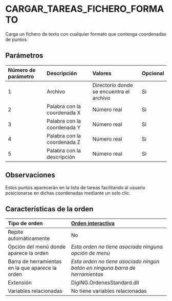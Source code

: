 # CARGAR\_TAREAS\_FICHERO\_FORMATO

Carga un fichero de texto con cualquier formato que contenga coordenadas de puntos.

## Parámetros

| Número de parámetro | Descripción | Valores | Opcional |
| :--- | :--- | :--- | :--- |
| 1 | Archivo | Directorio donde se encuentra el archivo | Si |
| 2 | Palabra con la coordenada X | Número real | Si |
| 3 | Palabra con la coordenada Y | Número real | Si |
| 4 | Palabra con la coordenada Z | Número real | Si |
| 5 | Palabra con la descripción | Número real | Si |

## Observaciones

Estos puntos aparecerán en la lista de tareas facilitando al usuario posicionarse en dichas coordenadas mediante un solo clic.

## Características de la orden

| Tipo de orden | [Orden interactiva](cargar-tareas-fichero-formato.md) |
| :--- | :--- |
| Repite automáticamente | No |
| Opción del menú donde aparece la orden | _Esta orden no tiene asociada ninguna opción de menú_ |
| Barra de herramientas en la que aparece la orden | _Esta orden no tiene asociado ningún botón en ninguna barra de herramientas_ |
| Extensión | DigiNG.OrdenesStandard.dll |
| Variables relacionadas | No tiene variables relacionadas |

